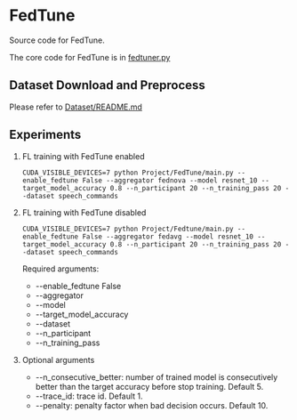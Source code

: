 # FedTune
Source code for FedTune. 

The core code for FedTune is in [fedtuner.py](./Project/FedTune/fedtuner.py)

## Dataset Download and Preprocess

Please refer to [Dataset/README.md](./Dataset/README.md)

## Experiments

1. FL training with FedTune enabled
    ```shell
    CUDA_VISIBLE_DEVICES=7 python Project/FedTune/main.py --enable_fedtune False --aggregator fednova --model resnet_10 --target_model_accuracy 0.8 --n_participant 20 --n_training_pass 20 --dataset speech_commands
    ```

2. FL training with FedTune disabled
    ```shell
    CUDA_VISIBLE_DEVICES=7 python Project/Fedtune/main.py --enable_fedtune False --aggregator fedavg --model resnet_10 --target_model_accuracy 0.8 --n_participant 20 --n_training_pass 20 --dataset speech_commands 
    ```
   Required arguments:
   * --enable_fedtune False
   * --aggregator
   * --model
   * --target_model_accuracy
   * --dataset
   * --n_participant
   * --n_training_pass

3. Optional arguments
   * --n_consecutive_better: number of trained model is consecutively better than the target accuracy before stop training. Default 5.
   * --trace_id: trace id. Default 1.
   * --penalty: penalty factor when bad decision occurs. Default 10.